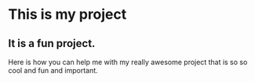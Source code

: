 # This is my project

## It is a fun project. 

Here is how you can help me with my really awesome project that is so so cool and fun and important. 
